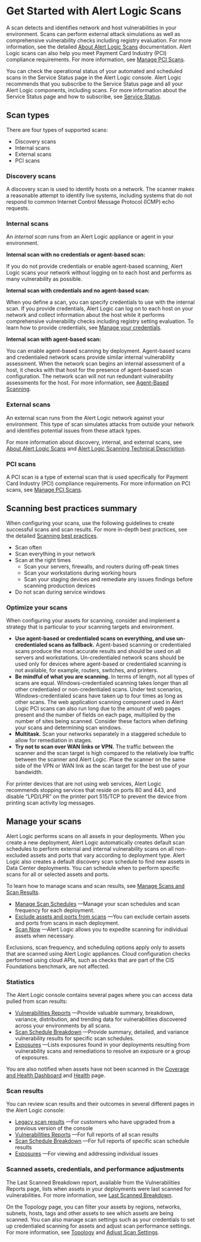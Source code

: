 # Get Started with Alert Logic Scans

A scan detects and identifies network and host vulnerabilities in your environment. Scans can perform external attack simulations as well as comprehensive vulnerability checks including registry evaluation. For more information, see the detailed [About Alert Logic Scans](../deploy/about-scans.md) documentation. Alert Logic scans can also help you meet Payment Card Industry (PCI) compliance requirements. For more information, see [Manage PCI Scans](../configure/pci-scans.md).

You can check the operational status of your automated and scheduled scans in the Service Status page in the Alert Logic console. Alert Logic recommends that you subscribe to the Service Status page and all your Alert Logic components, including scans. For more information about the Service Status page and how to subscribe, see [Service Status](../analyze/service-status.md).

## Scan types

There are four types of supported scans:

* Discovery scans
* Internal scans
* External scans
* PCI scans

### Discovery scans

A discovery scan is used to identify hosts on a network. The scanner makes a reasonable attempt to identify live systems, including systems that do not respond to common Internet Control Message Protocol (ICMP) echo requests.

### Internal scans

An *internal scan* runs from an Alert Logic appliance or agent in your environment.

**Internal scan with no credentials or agent-based scan:**

If you do not provide credentials or enable agent-based scanning, Alert Logic scans your network without logging on to each host and performs as many vulnerability as possible.

**Internal scan with credentials and no agent-based scan:**

When you define a scan, you can specify credentials to use with the internal scan. If you provide credentials, Alert Logic can log on to each host on your network and collect information about the host while it performs comprehensive vulnerability checks including registry setting evaluation. To learn how to provide credentials, see [Manage your credentials](../analyze/manage-scans-and-results/adjust-settings.md#Manageyourcredentials).

**Internal scan with agent-based scan:**

You can enable agent-based scanning by deployment. Agent-based scans and  credentialed network scans provide similar  internal vulnerability assessment.  When the network scan begins an internal assessment of a host, it checks with that host for the presence of agent-based scan configuration. The network scan will not run redundant vulnerability assessments for the host. For more information, see [Agent-Based Scanning](../analyze/manage-scans-and-results/agent-based-scan.md).

### External scans

An external scan runs from the Alert Logic network against your environment. This type of scan simulates attacks from outside your network and identifies potential issues from these attack types.

For more information about discovery, internal, and external scans, see [About Alert Logic Scans](../deploy/about-scans.md) and [Alert Logic Scanning Technical Description](../reference/scans-technical-description.md).

### PCI scans

A PCI scan is a type of external scan that is used specifically for Payment Card Industry (PCI) compliance requirements. For more information on PCI scans, see [Manage PCI Scans](../configure/pci-scans.md).

## Scanning best practices summary

When configuring your scans, use the following guidelines to create successful scans and scan results. For more in-depth best practices, see the detailed [Scanning best practices](../deploy/about-scans.md#scanning-best-practices).

* Scan often
* Scan everything in your network
* Scan at the right times
   * Scan your servers, firewalls, and routers during off-peak times
   * Scan your workstations during working hours
   * Scan your staging devices and remediate any issues findings before scanning production devices
* Do not scan during service windows

### Optimize your scans

When configuring your assets for scanning, consider and implement a strategy that is particular to your scanning targets and environment.

* **Use agent-based or credentialed scans on everything, and use un-credentialed scans as fallback.** Agent-based scanning or credentialed scans produce the most accurate results and should be used on all servers and workstations. Un-credentialed network scans should be used only for devices where agent-based or credentialed scanning is not available, for example, routers, switches, and printers.
* **Be mindful of what you are scanning.** In terms of length, not all types of scans are equal. Windows-credentialed scanning takes longer than all other credentialed or non-credentialed scans. Under test scenarios, Windows-credentialed scans have taken up to four times as long as other scans. The web application scanning component used in Alert Logic PCI scans can also run long due to the amount of web pages present and the number of fields on each page, multiplied by the number of sites being scanned. Consider these factors when defining your scans and determining scan windows.
* **Multitask.** Scan your networks separately in a staggered schedule to allow for remediation in stages.
* **Try not to scan over WAN links or VPN.** The traffic between the scanner and the scan target is high compared to the relatively low traffic between the scanner and Alert Logic. Place the scanner on the same side of the VPN or WAN link as the scan target for the best use of your bandwidth.

For printer devices that are not using web services, Alert Logic recommends stopping services that reside on ports 80 and 443, and disable “LPD/LPR” on the printer port 515/TCP to prevent the device from printing scan activity log messages.

## Manage your scans

Alert Logic performs scans on all assets in your deployments. When you create a new deployment, Alert Logic automatically creates default scan schedules to perform external and internal vulnerability scans on all non-excluded assets and ports that vary according to deployment type. Alert Logic also creates a default discovery scan schedule  to find new assets in Data Center deployments. You can schedule when to perform specific scans for all or selected assets and ports.

To learn  how to manage scans and scan results, see [Manage Scans and Scan Results](../analyze/manage-scans-and-scan-results.md).

* [Manage Scan Schedules](../analyze/manage-scans-and-results/schedules.md)        —Manage your scan schedules and scan frequency for each deployment.
* [Exclude assets and ports from scans](../analyze/manage-scans-and-results/schedules.md#Excludeassetsfromscans)        —You can exclude certain assets and ports from scans in each deployment.
* [Scan Now](../analyze/manage-scans-and-results/adjust-settings.md#ScanNow)        —Alert Logic allows you to expedite scanning for individual assets when necessary.

Exclusions, scan frequency, and scheduling options apply only to assets that are scanned using Alert Logic appliances. Cloud configuration checks performed using cloud APIs, such as checks that are part of the CIS Foundations benchmark, are not affected.
### Statistics

The Alert Logic console contains several pages where you can access data pulled from scan results:

* [Vulnerabilities Reports](../analyze/reports/Vulnerabilities/reports.md)        —Provide valuable summary, breakdown, variance, distribution, and trending data for vulnerabilities discovered across your environments by all scans.
* [Scan Schedule Breakdown](../analyze/reports/Vulnerabilities/reports.md#ScanScheduleBreakdown)        —Provide summary, detailed, and variance vulnerability results for  specific scan schedules.
* [Exposures](../analyze/exposures.md)        —Lists exposures found in your deployments resulting from vulnerability scans  and remediations to resolve an exposure or a group of exposures.

You are also notified when assets have not been scanned in the [Coverage and Health Dashboard](../analyze/dashboard/coverage-health.md) and [Health](../analyze/health.md) page.

### Scan results

You can review scan results and their outcomes in several different pages in the Alert Logic console:

* [Legacy scan results](../analyze/manage-scans-and-results/analyze-results.md#viewlegacyscanresults)        —For customers who have upgraded from a previous version of the console
* [Vulnerabilities Reports](../analyze/reports/Vulnerabilities/reports.md)        —For full reports of all scan results
* [Scan Schedule Breakdown](../analyze/reports/Vulnerabilities/reports.md#ScanScheduleBreakdown)        —For full reports of specific scan schedule results
* [Exposures](../analyze/exposures.md)        —For viewing and addressing individual issues

### Scanned assets, credentials, and performance adjustments

The Last Scanned Breakdown report, available from the Vulnerabilities Reports page, lists when assets in your deployments were last scanned for vulnerabilities. For more information, see [Last Scanned Breakdown](../analyze/reports/Vulnerabilities/last-scanned-breakdown.md).

On the Topology page, you can filter your assets by regions, networks, subnets, hosts, tags and other assets to see which assets are being scanned. You can also manage scan settings such as your credentials to set up credentialed scanning for assets and adjust scan performance settings. For more information, see [Topology](../analyze/topology.md) and [Adjust Scan Settings](../analyze/manage-scans-and-results/adjust-settings.md).
